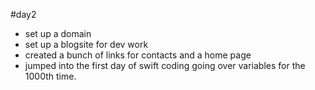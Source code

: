  #day2
 - set up a domain 
 - set up a blogsite for dev work
 - created a bunch of links for contacts and a home page
 - jumped into the first day of swift coding going over variables for the 1000th time.